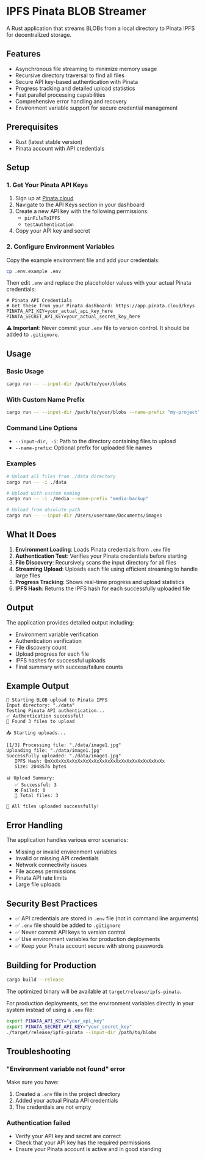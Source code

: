# IPFS Pinata BLOB Streamer

A Rust application that streams BLOBs from a local directory to Pinata IPFS for decentralized storage.

## Features

- Asynchronous file streaming to minimize memory usage
- Recursive directory traversal to find all files
- Secure API key-based authentication with Pinata
- Progress tracking and detailed upload statistics
- Fast parallel processing capabilities
- Comprehensive error handling and recovery
- Environment variable support for secure credential management

## Prerequisites

- Rust (latest stable version)
- Pinata account with API credentials

## Setup

### 1. Get Your Pinata API Keys

1. Sign up at [Pinata.cloud](https://pinata.cloud)
2. Navigate to the API Keys section in your dashboard
3. Create a new API key with the following permissions:
   - `pinFileToIPFS`
   - `testAuthentication`
4. Copy your API key and secret

### 2. Configure Environment Variables

Copy the example environment file and add your credentials:

```bash
cp .env.example .env
```

Then edit `.env` and replace the placeholder values with your actual Pinata credentials:

```env
# Pinata API Credentials
# Get these from your Pinata dashboard: https://app.pinata.cloud/keys
PINATA_API_KEY=your_actual_api_key_here
PINATA_SECRET_API_KEY=your_actual_secret_key_here
```

**⚠️ Important**: Never commit your `.env` file to version control. It should be added to `.gitignore`.

## Usage

### Basic Usage

```bash
cargo run -- --input-dir /path/to/your/blobs
```

### With Custom Name Prefix

```bash
cargo run -- --input-dir /path/to/your/blobs --name-prefix "my-project"
```

### Command Line Options

- `--input-dir, -i`: Path to the directory containing files to upload
- `--name-prefix`: Optional prefix for uploaded file names

### Examples

```bash
# Upload all files from ./data directory
cargo run -- -i ./data

# Upload with custom naming
cargo run -- -i ./media --name-prefix "media-backup"

# Upload from absolute path
cargo run -- --input-dir /Users/username/Documents/images
```

## What It Does

1. **Environment Loading**: Loads Pinata credentials from `.env` file
2. **Authentication Test**: Verifies your Pinata credentials before starting
3. **File Discovery**: Recursively scans the input directory for all files
4. **Streaming Upload**: Uploads each file using efficient streaming to handle large files
5. **Progress Tracking**: Shows real-time progress and upload statistics
6. **IPFS Hash**: Returns the IPFS hash for each successfully uploaded file

## Output

The application provides detailed output including:
- Environment variable verification
- Authentication verification
- File discovery count
- Upload progress for each file
- IPFS hashes for successful uploads
- Final summary with success/failure counts

## Example Output

```
🚀 Starting BLOB upload to Pinata IPFS
Input directory: "./data"
Testing Pinata API authentication...
✅ Authentication successful!
📁 Found 3 files to upload

📤 Starting uploads...

[1/3] Processing file: "./data/image1.jpg"
Uploading file: "./data/image1.jpg"
Successfully uploaded: "./data/image1.jpg"
   IPFS Hash: QmXxXxXxXxXxXxXxXxXxXxXxXxXxXxXxXxXxXxXxXxXx
   Size: 2048576 bytes

📊 Upload Summary:
   ✅ Successful: 3
   ❌ Failed: 0
   📁 Total files: 3

🎉 All files uploaded successfully!
```

## Error Handling

The application handles various error scenarios:
- Missing or invalid environment variables
- Invalid or missing API credentials
- Network connectivity issues
- File access permissions
- Pinata API rate limits
- Large file uploads

## Security Best Practices

- ✅ API credentials are stored in `.env` file (not in command line arguments)
- ✅ `.env` file should be added to `.gitignore`
- ✅ Never commit API keys to version control
- ✅ Use environment variables for production deployments
- ✅ Keep your Pinata account secure with strong passwords

## Building for Production

```bash
cargo build --release
```

The optimized binary will be available at `target/release/ipfs-pinata`.

For production deployments, set the environment variables directly in your system instead of using a `.env` file:

```bash
export PINATA_API_KEY="your_api_key"
export PINATA_SECRET_API_KEY="your_secret_key"
./target/release/ipfs-pinata --input-dir /path/to/blobs
```

## Troubleshooting

### "Environment variable not found" error

Make sure you have:
1. Created a `.env` file in the project directory
2. Added your actual Pinata API credentials
3. The credentials are not empty

### Authentication failed

- Verify your API key and secret are correct
- Check that your API key has the required permissions
- Ensure your Pinata account is active and in good standing 